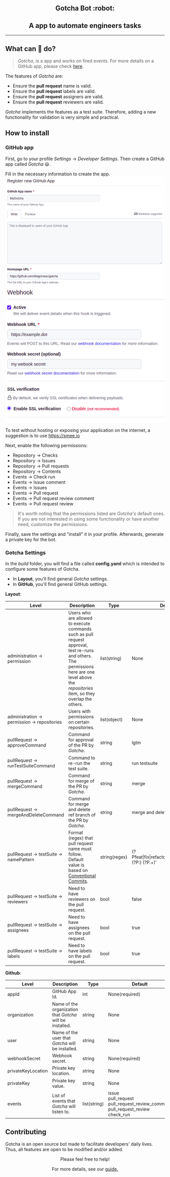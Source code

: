 <h2 align="center"> Gotcha Bot :robot: </h2>
<h2 align="center">A app to automate engineers tasks</h2>

---
## What can :robot: do?

> *Gotcha*, is a app and works on fired events. For more details on a GitHub app, please check [here](https://docs.github.com/en/developers/apps/getting-started-with-apps/about-apps).

The features of *Gotcha* are:

- Ensure the **pull request** name is valid.
- Ensure the **pull request** labels are valid.
- Ensure the **pull request** assigners are valid.
- Ensure the **pull request** reviewers are valid.


*Gotcha* implements the features as a test suite. Therefore, adding a new functionality for validation is very simple and practical.

## How to install

### GitHub app
First, go to your profile *Settings* &#8594; *Developer Settings*. Then create a GitHub app called *Gotcha* :smiley:.

Fill in the necessary information to create the app.  
![install-1](docs/imgs/install-1.png)
![install-2](docs/imgs/install-2.png)

To test without hosting or exposing your application on the internet, a suggestion is to use https://smee.io

Next, enable the following permissions:

- Repository &#8594; Checks
- Repository &#8594; Issues
- Repository &#8594; Pull requests
- Repository &#8594; Contents
- Events &#8594; Check run
- Events &#8594; Issue comment
- Events &#8594; Issues
- Events &#8594; Pull request
- Events &#8594; Pull request review comment
- Events &#8594; Pull request review

> It's worth noting that the permissions listed are *Gotcha's* default ones. If you are not interested in using some functionality or have another need, customize the permissions.

Finally, save the settings and "install" it in your profile.
Afterwards, generate a private key for the bot.

### Gotcha Settings

In the *build* folder, you will find a file called **config.yaml** which is intended to configure some features of Gotcha.

- In **Layout**, you'll find general *Gotcha* settings.
- In **GitHub**, you'll find general GitHub settings.

**Layout**: 

| Level                                                  | Description                                                                                                                                                                                           | Type          | Default                                                                                             |
|--------------------------------------------------------|-------------------------------------------------------------------------------------------------------------------------------------------------------------------------------------------------------|---------------|-----------------------------------------------------------------------------------------------------|
| administration &#8594; permission                      | Users who are allowed to execute commands such as pull request approval, test re-runs and others. <br/> The permissions here are one level above the *repositories* item, so they overlap the others. | list(string)  | None                                                                                                |
| administration &#8594; permission &#8594; repositories | Users with permissions on certain repositories.                                                                                                                                                       | list(object)  | None                                                                                                |
| pullRequest &#8594; approveCommand                     | Command for approval of the PR by *Gotcha*.                                                                                                                                                           | string        | lgtm                                                                                                |
| pullRequest &#8594; runTestSuiteCommand                | Command to re-run the test suite.                                                                                                                                                                     | string        | run testsuite                                                                                       |
| pullRequest &#8594; mergeCommand                       | Command for merge of the PR by *Gotcha*.                                                                                                                                                              | string        | merge                                                                                               |
| pullRequest &#8594; mergeAndDeleteCommand              | Command for merge and delete ref branch of the PR by *Gotcha*.                                                                                                                                        | string        | merge and delete                                                                                    |
| pullRequest &#8594; testSuite &#8594; namePattern      | Format (regex) that pull request name must follow.<br/> Default value is based on [Conventional Commits](https://www.conventionalcommits.org/en/v1.0.0/).                                             | string(regex) | (?P<type>feat&#124;fix&#124;refactor&#124;style&#124;docs&#124;build)(?P<separator>:) (?P<body>.+)' |
| pullRequest &#8594; testSuite &#8594; reviewers        | Need to have reviewers on the pull request.                                                                                                                                                           | bool          | false                                                                                               |
| pullRequest &#8594; testSuite &#8594; assignees        | Need to have assignees on the pull request.                                                                                                                                                           | bool          | true                                                                                                |
| pullRequest &#8594; testSuite &#8594; labels           | Need to have labels on the pull request.                                                                                                                                                              | bool          | true                                                                                                |


**Github**:

| Level              | Description                                               | Type         | Default                                                                                              |
|--------------------|-----------------------------------------------------------|--------------|------------------------------------------------------------------------------------------------------|
| appId              | GitHub App Id.                                            | int          | None(required)                                                                                       |
| organization       | Name of the organization that *Gotcha* will be installed. | string       | None                                                                                                 |
| user               | Name of the user that *Gotcha* will be installed.         | string       | None                                                                                                 |
| webhookSecret      | Webhook secret.                                           | string       | None(required)                                                                                       |
| privateKeyLocation | Private key location.                                     | string       | None                                                                                                 |
| privateKey         | Private key value.                                        | string       | None                                                                                                 |
| events             | List of events that *Gotcha* will listen to.              | list(string) | issue <br/> pull_request <br/> pull_request_review_comment <br/> pull_request_review <br/> check_run |


## Contributing
Gotcha is an open source bot made to facilitate developers' daily lives. Thus, all features are open to be modified and/or added.
<p align="center"> Please feel free to help!  </p>

<p align="center"> For more details, see our <a href="CONTRIBUTING.md"> guide.</a></p> 